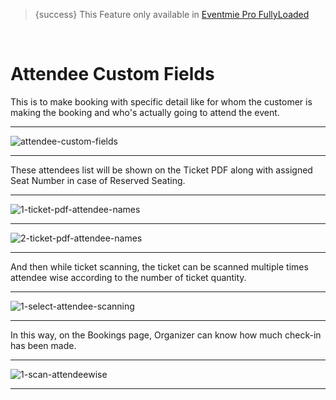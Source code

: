 > {success} This Feature only available in [Eventmie Pro FullyLoaded](https://classiebit.com/eventmie-pro-fullyloaded)

<br>

# Attendee Custom Fields

This is to make booking with specific detail like for whom the customer is making the booking and who's actually going to attend the event.

---

![attendee-custom-fields](https://eventmie-pro-docs.classiebit.com//images/v2/EventmieProFullyLoadedV2.0/AttendeeCustomField.png "attendee-custom-fields")

---

These attendees list will be shown on the Ticket PDF along with assigned Seat Number in case of Reserved Seating.

---

![1-ticket-pdf-attendee-names](https://eventmie-pro-docs.classiebit.com//images/v2/EventmieProFullyLoadedV2.0/1-ticket-pdf-attendee-names.png "1-ticket-pdf-attendee-names")

---

![2-ticket-pdf-attendee-names](https://eventmie-pro-docs.classiebit.com//images/v2/EventmieProFullyLoadedV2.0/1-ticket-pdf-attendee-names.png "2-ticket-pdf-attendee-names")

---

And then while ticket scanning, the ticket can be scanned multiple times attendee wise according to the number of ticket quantity.

---

![1-select-attendee-scanning](https://eventmie-pro-docs.classiebit.com//images/fullyloaded/1-select-attendee-scanning.png "1-select-attendee-scanning")

---

In this way, on the Bookings page, Organizer can know how much check-in has been made.

---

![1-scan-attendeewise](https://eventmie-pro-docs.classiebit.com//images/v2/EventmieProFullyLoadedV2.0/1-scan-attendeewises.png "1-scan-attendeewise")

---
